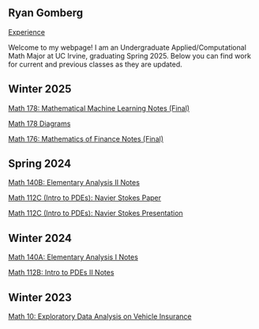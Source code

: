 ## Ryan Gomberg

<a href = "/Experience.md">Experience</a>

Welcome to my webpage! I am an Undergraduate Applied/Computational Math Major at UC Irvine, graduating Spring 2025. Below you can find work for current and previous classes as they are updated.

## Winter 2025

[Math 178: Mathematical Machine Learning Notes (Final)](https://ryangomberg.github.io/ryangomberg/Math%20178%20Review.pdf)

[Math 178 Diagrams](https://ryangomberg.github.io/ryangomberg/math178diagrams.pdf)

[Math 176: Mathematics of Finance Notes (Final)](https://ryangomberg.github.io/ryangomberg/Math%20176%20Notes.pdf)

## Spring 2024

[Math 140B: Elementary Analysis II Notes](https://ryangomberg.github.io/ryangomberg/140B%20Notes.pdf)

[Math 112C (Intro to PDEs): Navier Stokes Paper](https://ryangomberg.github.io/ryangomberg/Ryan%20Gomberg%20Navier-Stokes%20Paper.pdf)

[Math 112C (Intro to PDEs): Navier Stokes Presentation](https://ryangomberg.github.io/ryangomberg/Ryan%20Gomberg%20NS%20Presentation.pdf)

## Winter 2024

[Math 140A: Elementary Analysis I Notes](https://ryangomberg.github.io/ryangomberg/140A%20Review.pdf)

[Math 112B: Intro to PDEs II Notes](https://ryangomberg.github.io/ryangomberg/112B%20Final.pdf)

## Winter 2023

[Math 10: Exploratory Data Analysis on Vehicle Insurance](https://ryangomberg.github.io/ryangomberg/Ryan%20Gomberg%20-%20Training%20a%20Model%20to%20Predict%20Interest%20and%20Explore%20Patterns%20in%20Vehicle%20Insurance.pdf)
